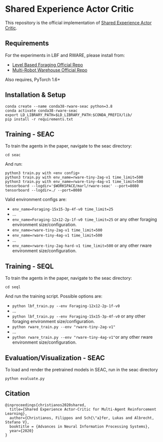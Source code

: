 # Shared Experience Actor Critic

This repository is the official implementation of [Shared Experience Actor Critic](https://arxiv.org/abs/2006.07169). 

## Requirements

For the experiments in LBF and RWARE, please install from:
- [Level Based Foraging Official Repo](https://github.com/uoe-agents/lb-foraging)
- [Multi-Robot Warehouse Official Repo](https://github.com/uoe-agents/robotic-warehouse)

Also requires, PyTorch 1.6+

## Installation & Setup
```
conda create --name conda38-rware-seac python=3.8
conda activate conda38-rware-seac
export LD_LIBRARY_PATH=$LD_LIBRARY_PATH:$CONDA_PREFIX/lib/
pip install -r requirements.txt
```

## Training - SEAC
To train the agents in the paper, navigate to the seac directory:
```
cd seac
```

And run:

```train
python3 train.py with <env config>
python3 train.py with env_name=rware-tiny-2ag-v1 time_limit=500
python3 train.py with env_name=rware-tiny-4ag-v1 time_limit=500
tensorboard --logdir='$WORKSPACE/marl/rware-seac' --port=8080 
tensorboard --logdir=./ --port=8080
```

Valid environment configs are: 
- `env_name=Foraging-15x15-3p-4f-v0 time_limit=25`
- ...
- `env_name=Foraging-12x12-2p-1f-v0 time_limit=25` or any other foraging environment size/configuration.
- `env_name=rware-tiny-2ag-v1 time_limit=500` 
- `env_name=rware-tiny-4ag-v1 time_limit=500` 
- ...
- `env_name=rware-tiny-2ag-hard-v1 time_limit=500` or any other rware environment size/configuration.
## Training - SEQL

To train the agents in the paper, navigate to the seac directory:
```
cd seql
```

And run the training script. Possible options are: 
- `python lbf_train.py --env Foraging-12x12-2p-1f-v0` 
- ...
- `python lbf_train.py --env Foraging-15x15-3p-4f-v0` or any other foraging environment size/configuration.
- `python rware_train.py --env "rware-tiny-2ag-v1"`
- ...
- `python rware_train.py --env "rware-tiny-4ag-v1"`or any other rware environment size/configuration.

## Evaluation/Visualization - SEAC

To load and render the pretrained models in SEAC, run in the seac directory

```eval
python evaluate.py
```

## Citation
```
@inproceedings{christianos2020shared,
  title={Shared Experience Actor-Critic for Multi-Agent Reinforcement Learning},
  author={Christianos, Filippos and Sch{\"a}fer, Lukas and Albrecht, Stefano V},
  booktitle = {Advances in Neural Information Processing Systems},
  year={2020}
}
```
